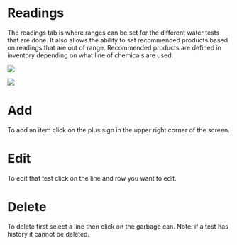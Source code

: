 
# Readings

The readings tab is where ranges can be set for the different water tests that are done. It also allows the ability to set recommended products based on readings that are out of range. Recommended products are defined in inventory depending on what line of chemicals are used.

![](https://wiselibrary.blob.core.windows.net/docs/Windows/Readings.png)


![](https://wiselibrary.blob.core.windows.net/docs/Windows/Readings._Edit.png)


# Add

To add an item click on the plus sign in the upper right corner of the screen.

# Edit

To edit that test click on the line and row you want to edit.

# Delete

To delete first select a line then click on the garbage can. Note: if a test has history it cannot be deleted.


